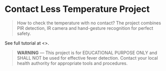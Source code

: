 # Contact Less Temperature Project

> How to check the temperature with no contact? The project combines PIR detection, IR camera and hand-gesture recognition for perfect safety.

See full tutorial at <>.

> **WARNING** — This project is for EDUCATIONAL PURPOSE ONLY and SHALL NOT be used for effective fever detection. Contact your local health authority for appropriate tools and procedures.

